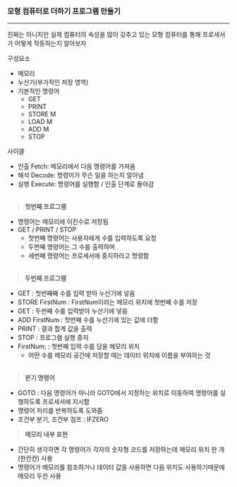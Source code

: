 ### 모형 컴퓨터로 더하기 프로그램 만들기 
---
진짜는 아니지만 실제 컴퓨터의 속성을 많이 갖추고 있는 모형 컴퓨터를 통해 프로세서가 어떻게 작동하는지 알아보자

구성요소
+ 메모리
+ 누산기(부가적인 저장 영역)
+ 기본적인 명령어 
  + GET
  + PRINT
  + STORE M
  + LOAD M
  + ADD M
  + STOP

사이클
+ 인출 Fetch: 메모리에서 다음 명령어를 가져옴
+ 해석 Decode: 명령어가 무슨 일을 하는지 알아냄
+ 실행 Execute: 명령어를 실행함 / 인출 단계로 돌아감<br><br>

>**첫번째 프로그램**
+ 명령어는 메모리에 이진수로 저장됨 
+ GET / PRINT / STOP
  + 첫번째 명령어는 사용자에게 수를 입력하도록 요청
  + 두번째 명령어는 그 수를 출력하며
  + 세번째 명령어는 프로세서에 중지하라고 명령함 <br><br>

>**두번째 프로그램**
  + GET : 첫번째째 수를 입력 받아 누산기에 넣음
  + STORE FirstNum : FirstNum이라는 메모리 위치에 첫번째 수를 저장
  + GET : 두번째 수를 입력받아 누산기에 넣음
  + ADD FirstNum : 첫번째 수를 누산기에 있는 값에 더함
  + PRINT : 결과 합계 값을 출력
  + STOP : 프로그램 실행 중지 
+ FirstNum; : 첫번째 입력 수를 담을 메모리 위치
  + 어떤 수를 메모리 공간에 저장할 때는 데이터 위치에 이름을 부여하는 것 <br><br>

>**분기 명령어**
+ GOTO : 다음 명령어가 아니라 GOTO에서 지정하는 위치로 이동하여 명령어를 실행하도록 프로세서에 지시함 
+ 명령어 처리를 반복하도록 도와줌 
+ 조건부 분기, 조건부 점프 : IFZERO 

>**메모리 내부 표현**
+ 간단히 생각하면 각 명령어가 각자의 숫자형 코드를 저장하는데 메모리 위치 한 개(한칸칸) 사용
+ 명령어가 메모리를 참조하거나 데이터 값을 사용하면 다음 위치도 사용하기때문에 메모리 두칸 사용

